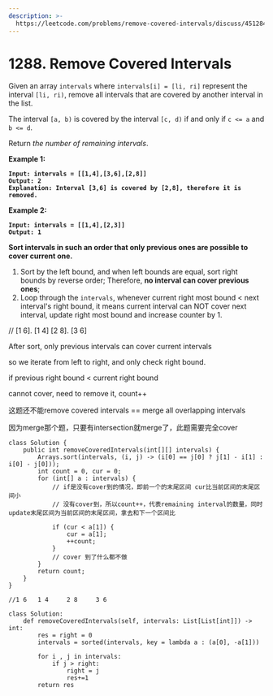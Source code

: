 ```yaml
---
description: >-
  https://leetcode.com/problems/remove-covered-intervals/discuss/451284/JavaPython-3-Simple-codes-w-explanation-and-analysis.
---
```


# 1288. Remove Covered Intervals

Given an array `intervals` where `intervals[i] = [li, ri]` represent the interval `[li, ri)`, remove all intervals that are covered by another interval in the list.

The interval `[a, b)` is covered by the interval `[c, d)` if and only if `c <= a` and `b <= d`.

Return _the number of remaining intervals_.

&#x20;

**Example 1:**

<pre><code><strong>Input: intervals = [[1,4],[3,6],[2,8]]
</strong><strong>Output: 2
</strong><strong>Explanation: Interval [3,6] is covered by [2,8], therefore it is removed.
</strong></code></pre>

**Example 2:**

<pre><code><strong>Input: intervals = [[1,4],[2,3]]
</strong><strong>Output: 1
</strong></code></pre>

**Sort intervals in such an order that only previous ones are possible to cover current one.**

1. Sort by the left bound, and when left bounds are equal, sort right bounds by reverse order; Therefore, **no interval can cover previous ones**;
2. Loop through the `intervals`, whenever current right most bound < next interval's right bound, it means current interval can NOT cover next interval, update right most bound and increase counter by 1.

// \[1 6]. \[1 4] \[2 8]. \[3 6]



After sort, only previous intervals can cover current intervals

so we iterate from left to right, and only check right bound.

&#x20;   if previous right bound < current right bound

&#x20;       cannot cover, need to remove it, count++

&#x20;这题还不能remove covered intervals == merge all overlapping intervals

因为merge那个题，只要有intersection就merge了，此题需要完全cover



```
class Solution {
    public int removeCoveredIntervals(int[][] intervals) {
        Arrays.sort(intervals, (i, j) -> (i[0] == j[0] ? j[1] - i[1] : i[0] - j[0]));
        int count = 0, cur = 0;
        for (int[] a : intervals) {
            // if是没有cover到的情况，即前一个的末尾区间 cur比当前区间的末尾区间小
            // 没有cover到，所以count++，代表remaining interval的数量，同时update末尾区间为当前区间的末尾区间，拿去和下一个区间比
            
            if (cur < a[1]) {
                cur = a[1];
                ++count;
            }
            // cover 到了什么都不做
        }
        return count;        
    }
}

//1 6   1 4     2 8     3 6

class Solution:
    def removeCoveredIntervals(self, intervals: List[List[int]]) -> int:
        res = right = 0
        intervals = sorted(intervals, key = lambda a : (a[0], -a[1]))
        
        for i , j in intervals:
            if j > right:
                right = j
                res+=1
        return res
```
